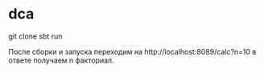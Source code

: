 # dca

git clone 
sbt run

После сборки и запуска переходим на http://localhost:8089/calc?n=10 в ответе получаем n факториал.
